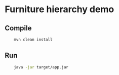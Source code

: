 # Furniture hierarchy demo  

## Compile 
```bash
    mvn clean install
```

## Run
```bash
    java -jar target/app.jar
```

